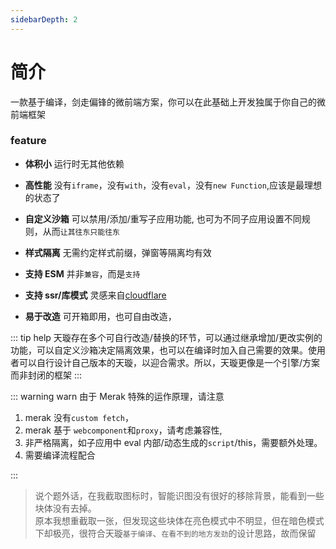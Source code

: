 ```yaml
---
sidebarDepth: 2
---
```

# 简介
一款基于编译，剑走偏锋的微前端方案，你可以在此基础上开发独属于你自己的微前端框架

### feature

- **体积小**
  运行时无其他依赖

- **高性能**
  没有`iframe`，没有`with`，没有`eval`，没有`new Function`,应该是最理想的状态了

- **自定义沙箱**
  可以禁用/添加/重写子应用功能, 也可为不同子应用设置不同规则，从而`让其往东只能往东`

- **样式隔离**
  无需约定样式前缀，弹窗等隔离均有效

- **支持 ESM**
  并非`兼容`，而是`支持`

- **支持 ssr/库模式**
  灵感来自[cloudflare]()

- **易于改造**
  可开箱即用，也可自由改造，

::: tip help
天璇存在多个可自行改造/替换的环节，可以通过继承增加/更改实例的功能，可以自定义沙箱决定隔离效果，也可以在编译时加入自己需要的效果。使用者可以自行设计自己版本的天璇，以迎合需求。所以，天璇更像是一个引擎/方案而非封闭的框架
::: 


::: warning warn
由于 Merak 特殊的运作原理，请注意

1. merak 没有`custom fetch`，
2. merak 基于 `webcomponent`和`proxy`，请考虑兼容性,
3. 非严格隔离，如子应用中 eval 内部/动态生成的`script`/this，需要额外处理。
4. 需要编译流程配合
  
:::
<br>

> 说个题外话，在我截取图标时，智能识图没有很好的移除背景，能看到一些块体没有去掉。<br>原本我想重截取一张，但发现这些块体在亮色模式中不明显，但在暗色模式下却极亮，很符合天璇`基于编译`、`在看不到的地方发劲`的设计思路，故而保留